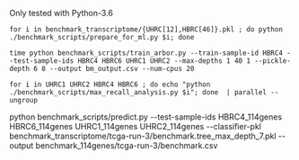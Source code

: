 Only tested with Python-3.6

```
for i in benchmark_transcriptome/{UHRC[12],HBRC[46]}.pkl ; do python ./benchmark_scripts/prepare_for_ml.py $i; done

time python benchmark_scripts/train_arbor.py --train-sample-id HBRC4 --test-sample-ids HBRC4 HBRC6 UHRC1 UHRC2 --max-depths 1 40 1 --pickle-depth 6 8 --output bm_output.csv --num-cpus 20

for i in UHRC1 UHRC2 HBRC4 HBRC6 ; do echo "python ./benchmark_scripts/max_recall_analysis.py $i"; done  | parallel --ungroup
```

python benchmark_scripts/predict.py --test-sample-ids HBRC4_114genes HBRC6_114genes UHRC1_114genes UHRC2_114genes --classifier-pkl benchmark_transcriptome/tcga-run-3/benchmark.tree_max_depth_7.pkl --output benchmark_114genes/tcga-run-3/benchmark.csv

